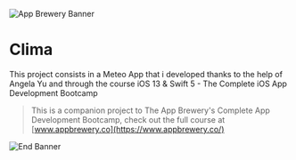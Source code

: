 
![App Brewery Banner](Documentation/AppBreweryBanner.png)

#  Clima
This project consists in a Meteo App that i developed thanks to the help of Angela Yu and through the course iOS 13 & Swift 5 - The Complete iOS App Development Bootcamp

>This is a companion project to The App Brewery's Complete App Development Bootcamp, check out the full course at [www.appbrewery.co](https://www.appbrewery.co/)

![End Banner](Documentation/readme-end-banner.png)

